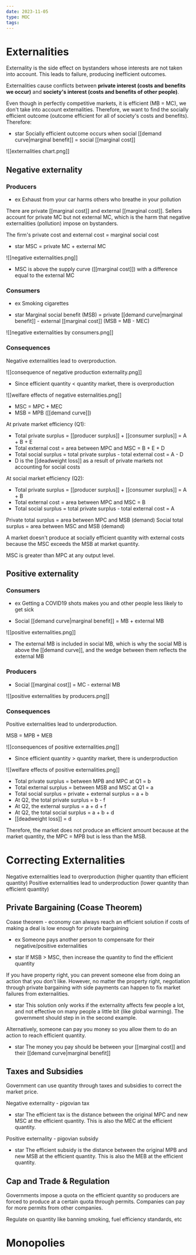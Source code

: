 ```yaml
---
date: 2023-11-05
type: MOC
tags: 
---
```


# Externalities
Externality is the side effect on bystanders whose interests are not taken into account. This leads to failure, producing inefficient outcomes.

Externalities cause conflicts between **private interest (costs and benefits we occur)** and **society's interest (costs and benefits of other people)**.

Even though in perfectly competitive markets, it is efficient (MB = MC), we don't take into account externalities. Therefore, we want to find the socially efficient outcome (outcome efficient for all of society's costs and benefits). Therefore:
- star Socially efficient outcome occurs when social [[demand curve|marginal benefit]] = social [[marginal cost]]

![[externalities chart.png]]

## Negative externality
### Producers
- ex Exhaust from your car harms others who breathe in your pollution

There are private [[marginal cost]] and external [[marginal cost]]. Sellers account for private MC but not external MC, which is the harm that negative externalities (pollution) impose on bystanders.

The firm's private cost and external cost = marginal social cost
- star MSC = private MC + external MC

![[negative externalities.png]]
- MSC is above the supply curve ([[marginal cost]]) with a difference equal to the external MC

### Consumers
- ex Smoking cigarettes

- star Marginal social benefit (MSB) = private [[demand curve|marginal benefit]] - external [[marginal cost]] (MSB = MB - MEC)

![[negative externalities by consumers.png]]

### Consequences
Negative externalities lead to overproduction.

![[consequence of negative production externality.png]]
- Since efficient quantity < quantity market, there is overproduction

![[welfare effects of negative esternalities.png]]
- MSC = MPC + MEC
- MSB = MPB ([[demand curve]])

At private market efficiency (Q1):
- Total private surplus = [[producer surplus]] + [[consumer surplus]] = A + B + E
- Total external cost = area between MPC and MSC = B + E + D
- Total social surplus = total private surplus - total external cost = A - D
- D is the [[deadweight loss]] as a result of private markets not accounting for social costs

At social market efficiency (Q2):
- Total private surplus = [[producer surplus]] + [[consumer surplus]] = A + B
- Total external cost = area between MPC and MSC = B
- Total social surplus = total private surplus - total external cost = A

Private total surplus = area between MPC and MSB (demand)
Social total surplus = area between MSC and MSB (demand)

A market doesn't produce at socially efficient quantity with external costs because the MSC exceeds the MSB at market quantity.

MSC is greater than MPC at any output level.

## Positive externality
### Consumers
- ex Getting a COVID19 shots makes you and other people less likely to get sick

- Social [[demand curve|marginal benefit]] = MB + external MB

![[positive externalities.png]]
- The external MB is included in social MB, which is why the social MB is above the [[demand curve]], and the wedge between them reflects the external MB

### Producers
- Social [[marginal cost]] = MC - external MB

![[positive externalities by producers.png]]

### Consequences
Positive externalities lead to underproduction.

MSB = MPB + MEB

![[consequences of positive externalities.png]]
- Since efficient quantity > quantity market, there is underproduction

![[welfare effects of positive externalities.png]]
- Total private surplus = between MPB and MPC at Q1 = b
- Total external surplus = between MSB and MSC at Q1 = a
- Total social surplus = private + external surplus = a + b
- At Q2, the total private surplus = b - f
- At Q2, the external surplus = a + d + f
- At Q2, the total social surplus = a + b + d
- [[deadweight loss]] = d

Therefore, the market does not produce an efficient amount because at the market quantity, the MPC = MPB but is less than the MSB.

# Correcting Externalities
Negative externalities lead to overproduction (higher quantity than efficient quantity)
Positive externalities lead to underproduction (lower quantity than efficient quantity)

## Private Bargaining (Coase Theorem)
Coase theorem - economy can always reach an efficient solution if costs of making a deal is low enough for private bargaining
- ex Someone pays another person to compensate for their negative/positive externalities

- star If MSB > MSC, then increase the quantity to find the efficient quantity

If you have property right, you can prevent someone else from doing an action that you don't like. However, no matter the property right, negotiation through private bargaining with side payments can happen to fix market failures from externalities.
- star This solution only works if the externality affects few people a lot, and not effective on many people a little bit (like global warming). The government should step in in the second example.

Alternatively, someone can pay you money so you allow them to do an action to reach efficient quantity.
- star The money you pay should be between your [[marginal cost]] and their [[demand curve|marginal benefit]]

## Taxes and Subsidies
Government can use quantity through taxes and subsidies to correct the market price.

Negative externality - pigovian tax
- star The efficient tax is the distance between the original MPC and new MSC at the efficient quantity. This is also the MEC at the efficient quantity.

Positive externality - pigovian subsidy
- star The efficient subsidy is the distance between the original MPB and new MSB at the efficient quantity. This is also the MEB at the efficient quantity.

## Cap and Trade & Regulation
Governments impose a quota on the efficient quantity so producers are forced to produce at a certain quota through permits. Companies can pay for more permits from other companies.

Regulate on quantity like banning smoking, fuel efficiency standards, etc

# Monopolies
